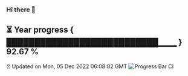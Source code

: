 ### Hi there 👋
⏳ Year progress { ███████████████████████████▁▁▁ } 92.67 %
---
⏰ Updated on Mon, 05 Dec 2022 06:08:02 GMT
![Progress Bar CI](https://github.com/Moyi321/Moyi321/workflows/Progress%20Bar%20CI/badge.svg)
